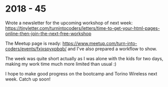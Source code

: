 # 2018 - 45

Wrote a newsletter for the upcoming workshop of next week: https://tinyletter.com/turnintocoders/letters/time-to-get-your-html-pages-online-then-join-the-next-free-workshop

The Meetup page is ready: https://www.meetup.com/turn-into-coders/events/fxjxspyxpbqb/ and I've also prepared a workflow to show.

The week was quite short actually as I was alone with the kids for two days, making my work time much more limited than usual :)

I hope to make good progress on the bootcamp and Torino Wireless next week. Catch up soon!